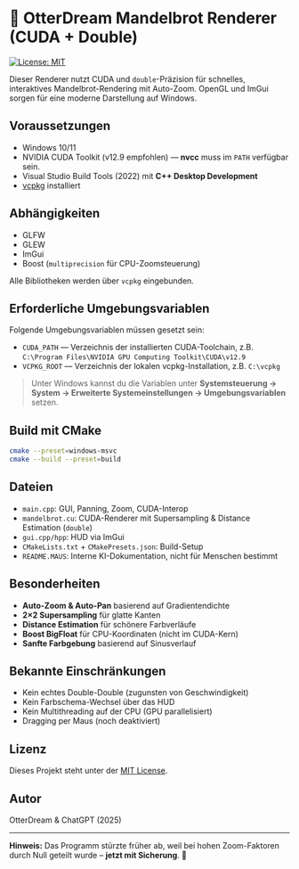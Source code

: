 # 🦦 OtterDream Mandelbrot Renderer (CUDA + Double)

[![License: MIT](https://img.shields.io/badge/License-MIT-yellow.svg)](LICENSE)

Dieser Renderer nutzt CUDA und `double`-Präzision für schnelles, interaktives Mandelbrot-Rendering mit Auto-Zoom. OpenGL und ImGui sorgen für eine moderne Darstellung auf Windows.

## Voraussetzungen

- Windows 10/11
- NVIDIA CUDA Toolkit (v12.9 empfohlen) — **nvcc** muss im `PATH` verfügbar sein.
- Visual Studio Build Tools (2022) mit **C++ Desktop Development**
- [vcpkg](https://github.com/microsoft/vcpkg) installiert

## Abhängigkeiten

- GLFW
- GLEW
- ImGui
- Boost (`multiprecision` für CPU-Zoomsteuerung)

Alle Bibliotheken werden über `vcpkg` eingebunden.

## Erforderliche Umgebungsvariablen

Folgende Umgebungsvariablen müssen gesetzt sein:

- `CUDA_PATH` — Verzeichnis der installierten CUDA-Toolchain, z.B. `C:\Program Files\NVIDIA GPU Computing Toolkit\CUDA\v12.9`
- `VCPKG_ROOT` — Verzeichnis der lokalen vcpkg-Installation, z.B. `C:\vcpkg`

> Unter Windows kannst du die Variablen unter **Systemsteuerung → System → Erweiterte Systemeinstellungen → Umgebungsvariablen** setzen.

## Build mit CMake

```bash
cmake --preset=windows-msvc
cmake --build --preset=build
```

## Dateien

- `main.cpp`: GUI, Panning, Zoom, CUDA-Interop
- `mandelbrot.cu`: CUDA-Renderer mit Supersampling & Distance Estimation (`double`)
- `gui.cpp/hpp`: HUD via ImGui
- `CMakeLists.txt` + `CMakePresets.json`: Build-Setup
- `README.MAUS`: Interne KI-Dokumentation, nicht für Menschen bestimmt

## Besonderheiten

- **Auto-Zoom & Auto-Pan** basierend auf Gradientendichte
- **2×2 Supersampling** für glatte Kanten
- **Distance Estimation** für schönere Farbverläufe
- **Boost BigFloat** für CPU-Koordinaten (nicht im CUDA-Kern)
- **Sanfte Farbgebung** basierend auf Sinusverlauf

## Bekannte Einschränkungen

- Kein echtes Double-Double (zugunsten von Geschwindigkeit)
- Kein Farbschema-Wechsel über das HUD
- Kein Multithreading auf der CPU (GPU parallelisiert)
- Dragging per Maus (noch deaktiviert)

## Lizenz

Dieses Projekt steht unter der [MIT License](LICENSE).

## Autor

OtterDream & ChatGPT (2025)

---

**Hinweis:** Das Programm stürzte früher ab, weil bei hohen Zoom-Faktoren durch Null geteilt wurde – **jetzt mit Sicherung**. 🦦